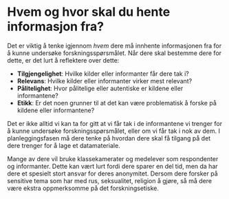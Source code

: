# Hvem og hvor skal du hente informasjon fra?

Det er viktig å tenke igjennom _hvem_ dere må innhente informasjonen fra for å kunne undersøke forskningsspørsmålet. Når dere skal bestemme dere for dette, er det lurt å reflektere over dette:

  * **Tilgjengelighet**: Hvilke kilder eller informanter får dere tak i?
  * **Relevans**: Hvilke kilder eller informanter virker mest relevant?
  * **Pålitelighet**: Hvor pålitelige eller autentiske er kildene eller informantene?
  * **Etikk**: Er det noen grunner til at det kan være problematisk å forske på kildene eller informantene?

Det er ikke alltid vi kan ta for gitt at vi får tak i de informantene vi trenger for å kunne undersøke forskningsspørsmålet, eller om vi får tak i nok av dem. I planleggingsfasen må dere tenke på hvordan dere skal få tilgang på det dere trenger for å lage et datamateriale.

Mange av dere vil bruke klassekamerater og medelever som respondenter og informanter. Dette kan vært lurt fordi dere sparer en del tid, men da har dere et spesielt stort ansvar for deres anonymitet. Dersom dere forsker på sensitive tema som har med rus, seksualitet, religion å gjøre, så må dere være ekstra oppmerksomme på det forskningsetiske.
